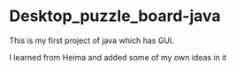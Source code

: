 # Desktop_puzzle_board-java
This is my first project of java which has GUI.  

I learned from Heima and added some of my own ideas in it
